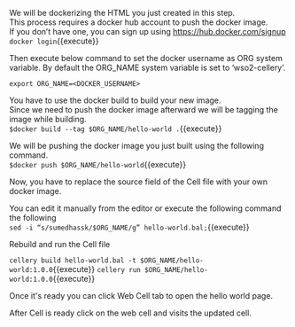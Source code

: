 We will be dockerizing the HTML you just created in this step.  
This process requires a docker hub account to push the docker image.  
If you don’t have one, you can sign up using https://hub.docker.com/signup
`docker login`{{execute}}

Then execute below command to set the docker username as ORG system variable. By default the ORG_NAME system variable is set to ‘wso2-cellery’.

`export ORG_NAME=<DOCKER_USERNAME>`

You have to use the docker build to build your new image.  
Since we need to push the docker image afterward we will be tagging the image while building.  
`$docker build --tag $ORG_NAME/hello-world .`{{execute}}

We will be pushing the docker image you just built using the following command.  
`$docker push $ORG_NAME/hello-world`{{execute}}

Now, you have to replace the source field of the Cell file with your own docker image.

You can edit it manually from the editor or execute the following command the following  
`sed -i “s/sumedhassk/$ORG_NAME/g” hello-world.bal;`{{execute}}

Rebuild and run the Cell file

`cellery build hello-world.bal -t $ORG_NAME/hello-world:1.0.0`{{execute}}
`cellery run $ORG_NAME/hello-world:1.0.0`{{execute}}

Once it's ready you can click Web Cell tab to open the hello world page.

After Cell is ready click on the web cell and visits the updated cell.
